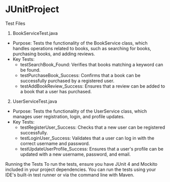 # JUnitProject

Test Files

1. BookServiceTest.java
- Purpose: Tests the functionality of the BookService class, which handles operations related to books, such as searching for books, purchasing books, and adding reviews.
- Key Tests:
  * testSearchBook_Found: Verifies that books matching a keyword can be found.
  * testPurchaseBook_Success: Confirms that a book can be successfully purchased by a registered user.
  * testAddBookReview_Success: Ensures that a review can be added to a book that a user has purchased.

2. UserServiceTest.java
- Purpose: Tests the functionality of the UserService class, which manages user registration, login, and profile updates.
- Key Tests:
  - testRegisterUser_Success: Checks that a new user can be registered successfully.<br>
  - testLoginUser_Success: Validates that a user can log in with the correct username and password.<br>
  - testUpdateUserProfile_Success: Ensures that a user's profile can be updated with a new username, password, and email.

Running the Tests
To run the tests, ensure you have JUnit 4 and Mockito included in your project dependencies. You can run the tests using your IDE's built-in test runner or via the command line with Maven.


